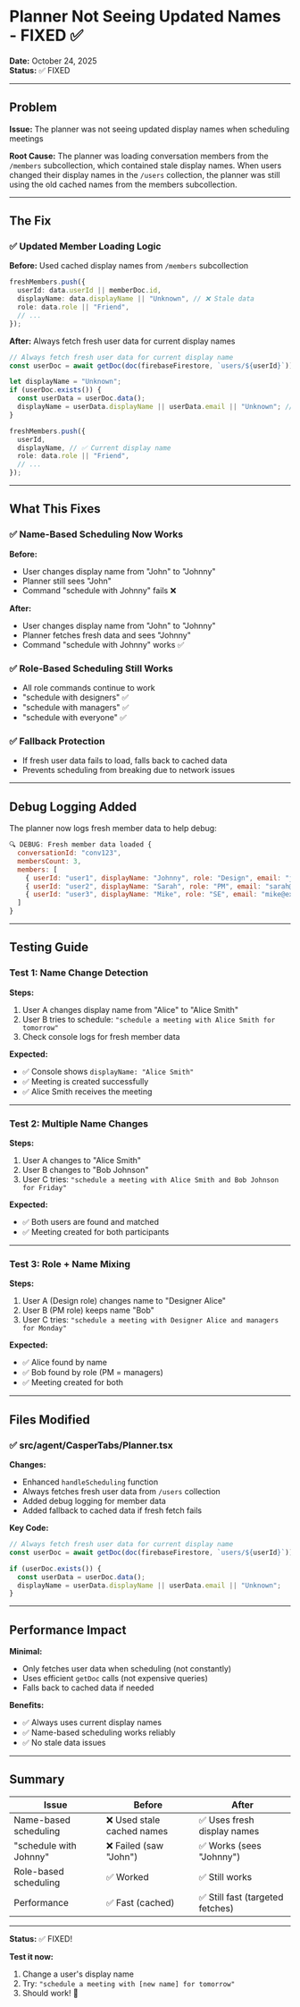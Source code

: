 # Planner Not Seeing Updated Names - FIXED ✅

**Date:** October 24, 2025  
**Status:** ✅ FIXED

---

## Problem

**Issue:** The planner was not seeing updated display names when scheduling meetings

**Root Cause:** The planner was loading conversation members from the `/members` subcollection, which contained stale display names. When users changed their display names in the `/users` collection, the planner was still using the old cached names from the members subcollection.

---

## The Fix

### ✅ Updated Member Loading Logic

**Before:** Used cached display names from `/members` subcollection

```typescript
freshMembers.push({
  userId: data.userId || memberDoc.id,
  displayName: data.displayName || "Unknown", // ❌ Stale data
  role: data.role || "Friend",
  // ...
});
```

**After:** Always fetch fresh user data for current display names

```typescript
// Always fetch fresh user data for current display name
const userDoc = await getDoc(doc(firebaseFirestore, `users/${userId}`));

let displayName = "Unknown";
if (userDoc.exists()) {
  const userData = userDoc.data();
  displayName = userData.displayName || userData.email || "Unknown"; // ✅ Fresh data
}

freshMembers.push({
  userId,
  displayName, // ✅ Current display name
  role: data.role || "Friend",
  // ...
});
```

---

## What This Fixes

### ✅ Name-Based Scheduling Now Works

**Before:**

- User changes display name from "John" to "Johnny"
- Planner still sees "John"
- Command "schedule with Johnny" fails ❌

**After:**

- User changes display name from "John" to "Johnny"
- Planner fetches fresh data and sees "Johnny"
- Command "schedule with Johnny" works ✅

### ✅ Role-Based Scheduling Still Works

- All role commands continue to work
- "schedule with designers" ✅
- "schedule with managers" ✅
- "schedule with everyone" ✅

### ✅ Fallback Protection

- If fresh user data fails to load, falls back to cached data
- Prevents scheduling from breaking due to network issues

---

## Debug Logging Added

The planner now logs fresh member data to help debug:

```javascript
🔍 DEBUG: Fresh member data loaded {
  conversationId: "conv123",
  membersCount: 3,
  members: [
    { userId: "user1", displayName: "Johnny", role: "Design", email: "johnny@example.com" },
    { userId: "user2", displayName: "Sarah", role: "PM", email: "sarah@example.com" },
    { userId: "user3", displayName: "Mike", role: "SE", email: "mike@example.com" }
  ]
}
```

---

## Testing Guide

### Test 1: Name Change Detection

**Steps:**

1. User A changes display name from "Alice" to "Alice Smith"
2. User B tries to schedule: `"schedule a meeting with Alice Smith for tomorrow"`
3. Check console logs for fresh member data

**Expected:**

- ✅ Console shows `displayName: "Alice Smith"`
- ✅ Meeting is created successfully
- ✅ Alice Smith receives the meeting

---

### Test 2: Multiple Name Changes

**Steps:**

1. User A changes to "Alice Smith"
2. User B changes to "Bob Johnson"
3. User C tries: `"schedule a meeting with Alice Smith and Bob Johnson for Friday"`

**Expected:**

- ✅ Both users are found and matched
- ✅ Meeting created for both participants

---

### Test 3: Role + Name Mixing

**Steps:**

1. User A (Design role) changes name to "Designer Alice"
2. User B (PM role) keeps name "Bob"
3. User C tries: `"schedule a meeting with Designer Alice and managers for Monday"`

**Expected:**

- ✅ Alice found by name
- ✅ Bob found by role (PM = managers)
- ✅ Meeting created for both

---

## Files Modified

### ✅ src/agent/CasperTabs/Planner.tsx

**Changes:**

- Enhanced `handleScheduling` function
- Always fetches fresh user data from `/users` collection
- Added debug logging for member data
- Added fallback to cached data if fresh fetch fails

**Key Code:**

```typescript
// Always fetch fresh user data for current display name
const userDoc = await getDoc(doc(firebaseFirestore, `users/${userId}`));

if (userDoc.exists()) {
  const userData = userDoc.data();
  displayName = userData.displayName || userData.email || "Unknown";
}
```

---

## Performance Impact

**Minimal:**

- Only fetches user data when scheduling (not constantly)
- Uses efficient `getDoc` calls (not expensive queries)
- Falls back to cached data if needed

**Benefits:**

- ✅ Always uses current display names
- ✅ Name-based scheduling works reliably
- ✅ No stale data issues

---

## Summary

| Issue                  | Before                     | After                            |
| ---------------------- | -------------------------- | -------------------------------- |
| Name-based scheduling  | ❌ Used stale cached names | ✅ Uses fresh display names      |
| "schedule with Johnny" | ❌ Failed (saw "John")     | ✅ Works (sees "Johnny")         |
| Role-based scheduling  | ✅ Worked                  | ✅ Still works                   |
| Performance            | ✅ Fast (cached)           | ✅ Still fast (targeted fetches) |

---

**Status:** ✅ FIXED!

**Test it now:**

1. Change a user's display name
2. Try: `"schedule a meeting with [new name] for tomorrow"`
3. Should work! 🎉

